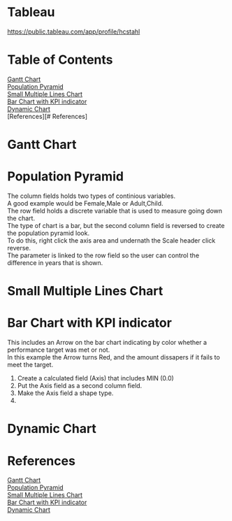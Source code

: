 # Tableau 
https://public.tableau.com/app/profile/hcstahl
# Table of Contents
[Gantt Chart](#Gantt-Chart)</br>
[Population Pyramid](#Population-Pyramid)</br>
[Small Multiple Lines Chart](#Small-Multiple-Lines-Chart)</br>
[Bar Chart with KPI indicator](#Bar-Chart-with-KPI-indicator)</br>
[Dynamic Chart](#Dynamic-Chart)</br>
[References][# References]


# Gantt Chart


# Population Pyramid
The column fields holds two types of continious variables.</br>
A good example would be Female,Male or Adult,Child.</br>
The row field holds a discrete variable that is used to measure going down the chart.</br>
The type of chart is a bar, but the second column field is reversed to create the population pyramid look.</br>
To do this, right click the axis area and undernath the Scale header click reverse.</br>
The parameter is linked to the row field so the user can control the difference in years that is shown.</br>

# Small Multiple Lines Chart


# Bar Chart with KPI indicator
This includes an Arrow on the bar chart indicating by color whether a performance target was met or not.</br>
In this example the Arrow turns Red, and the amount dissapers if it fails to meet the target.</br>

1. Create a calculated field (Axis) that includes MIN (0.0)</br>
2. Put the Axis field as a second column field.</br>
3. Make the Axis field a shape type.</br>
4. 
# Dynamic Chart


# References 
[Gantt Chart]()</br>
[Population Pyramid](https://playfairdata.com/how-to-make-a-diverging-bar-chart-in-tableau/)</br>
[Small Multiple Lines Chart](https://www.youtube.com/watch?v=kWZoa3UfbVs)</br>
[Bar Chart with KPI indicator](https://www.youtube.com/watch?v=e8yQGdKG6dI)</br>
[Dynamic Chart](https://www.youtube.com/watch?v=yEApDIou2hg)</br>
